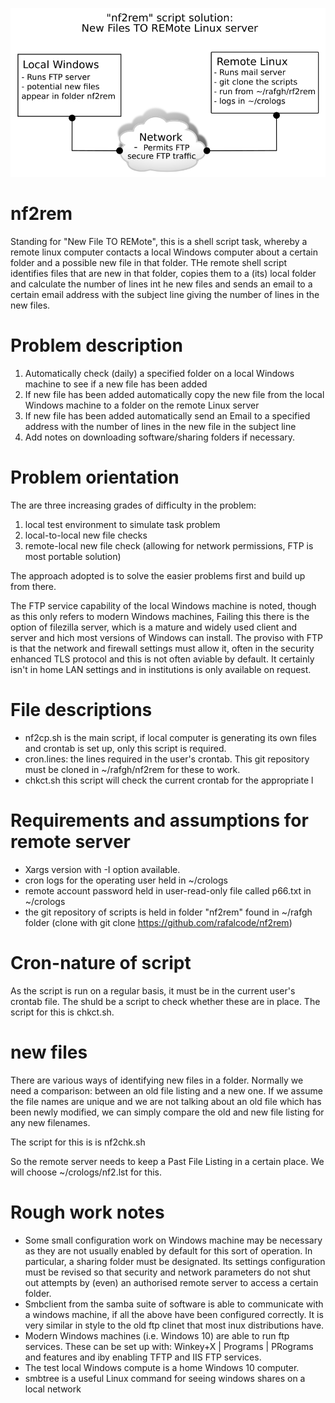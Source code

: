 ![alt text](https://raw.githubusercontent.com/rafalcode/nf2rem/master/sche.png)

# nf2rem

Standing for "New File TO REMote", this is a shell script task, whereby a remote linux computer contacts a local Windows computer about a certain folder and a possible new file in that folder. THe remote shell script identifies files that are new in that folder, copies them to a (its) local folder and calculate the number of lines int he new files and sends an email to a certain email address with the subject line giving the number of lines in the new files.

# Problem description

1. Automatically check (daily) a specified folder on a local Windows machine to see if a new file has been added
2. If new file has been added automatically copy the new file from the local Windows machine to a folder on the remote Linux server
3. If new file has been added automatically send an Email to a specified address with the number of lines in the new file in the subject line
4. Add notes on downloading software/sharing folders if necessary.

# Problem orientation
The are three increasing grades of difficulty in the problem:
1) local test environment to simulate task problem
2) local-to-local new file checks
3) remote-local new file check (allowing for network permissions, FTP is most portable solution)

The approach adopted is to solve the easier problems first and build up from there.

The FTP service capability of the local Windows machine is noted, though as this only refers to modern Windows machines, Failing this there is the option of filezilla server, which is a mature and widely used client and server and hich most versions of Windows can install. The proviso with FTP is that the network and firewall settings must allow it, often in the security enhanced TLS protocol and this is not often aviable by default. It certainly isn't in home LAN settings and in institutions is only available on request.

# File descriptions
* nf2cp.sh is the main script, if local computer is generating its own files and crontab is set up, only this script is required.
* cron.lines: the lines required in the user's crontab. This git repository must be cloned in ~/rafgh/nf2rem for these to work.
* chkct.sh this script will check the current crontab for the appropriate l

# Requirements and assumptions for remote server
* Xargs version with -I option available.
* cron logs for the operating user held in ~/crologs
* remote account password held in user-read-only file called p66.txt in ~/crologs
* the git repository of scripts is held in folder "nf2rem" found in ~/rafgh folder (clone with git clone https://github.com/rafalcode/nf2rem)

# Cron-nature of script
As the script is run on a regular basis, it must be in the current user's crontab file. The shuld be a script to check whether these are in place.
The script for this is chkct.sh.

# new files
There are various ways of identifying new files in a folder. Normally we need a comparison: between an old file listing and a new one.
If we assume the file names are unique and we are not talking about an old file which has been newly modified, we can simply compare the old and new
file listing for any new filenames.

The script for this is is nf2chk.sh

So the remote server needs to keep a Past File Listing in a certain place. We will choose ~/crologs/nf2.lst for this.

# Rough work notes

* Some small configuration work on Windows machine may be necessary as they are not usually enabled by default for this sort of operation. In particular, a sharing folder must be designated. Its settings configuration must be revised so that security and network parameters do not shut out attempts by (even) an authorised remote server to access a certain folder.
* Smbclient from the samba suite of software is able to communicate with a windows machine, if all the above have been configured correctly. It is very similar in style to the old ftp clinet that most inux distributions have.
* Modern Windows machines (i.e. Windows 10) are able to run ftp services. These can be set up with:
Winkey+X | Programs | PRograms and features
and iby enabling TFTP and IIS FTP services.
* The test local Windows compute is a home Windows 10 computer. 
* smbtree is a useful Linux command for seeing windows shares on a local network
